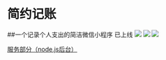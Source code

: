 # 简约记账 
##一个记录个人支出的简洁微信小程序 已上线
![](https://github.com/kxy1107/jianyuejizhang/tree/master/readmeSrc/jyjzDemo3.png) 
![](https://github.com/kxy1107/jianyuejizhang/tree/master/readmeSrc/jyjzDemo2.png) 
![](https://github.com/kxy1107/jianyuejizhang/tree/master/readmeSrc/jyjzDemo1.png) 

[服务部分（node.js后台）](https://github.com/kxy1107/BillServer) 

